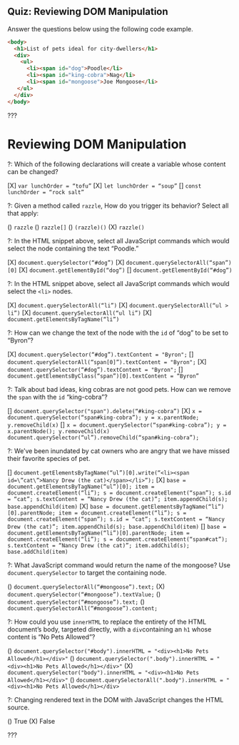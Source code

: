## Quiz: Reviewing DOM Manipulation

Answer the questions below using the following code example.

```html
<body>
  <h1>List of pets ideal for city-dwellers</h1>
  <div>
    <ul>
      <li><span id="dog">Poodle</li>
      <li><span id="king-cobra">Nag</li>
      <li><span id="mongoose">Joe Mongoose</li>
   </ul>
  </div>
</body>
```

???

# Reviewing DOM Manipulation

?: Which of the following declarations will create a variable whose content can be changed?

[X] `var lunchOrder = “tofu”`
[X] `let lunchOrder = “soup”`
[] `const lunchOrder = “rock salt”`

?: Given a method called `razzle`, How do you trigger its behavior? Select all that apply:

() `razzle`
() `razzle[]`
() `(razzle)()`
(X) `razzle()`

?: In the HTML snippet above, select all JavaScript commands which would select the node containing the text “Poodle.”

[X] `document.querySelector(“#dog”)`
[X] `document.querySelectorAll(“span”)[0]`
[X] `document.getElementById(“dog”)`
[] `document.getElementById(“#dog”)`

?: In the HTML snippet above, select all JavaScript commands which would select the `<li>` nodes.

[X] `document.querySelectorAll(“li”)`
[X] `document.querySelectorAll(“ul > li”)`
[X] `document.querySelectorAll(“ul li”)`
[X] `document.getElementsByTagName(“li”)`

?: How can we change the text of the node with the `id` of “dog” to be set to “Byron”?

[X] `document.querySelector(“#dog”).textContent = "Byron";`
[] `document.querySelectorAll(“span[0]”).textContent = "Byron";`
[X] `document.querySelector(“#dog”).textContent = "Byron";`
[] `document.getElementsByClass(“span”)[0].textContent = “Byron”`

?: Talk about bad ideas, king cobras are not good pets. How can we remove the `span` with the `id` “king-cobra”?

[] `document.querySelector("span").delete(“#king-cobra”)`
[X] `x = document.querySelector(“span#king-cobra”); y = x.parentNode; y.removeChild(x)`
[] `x = document.querySelector(“span#king-cobra”); y = x.parentNode(); y.removeChild(x) document.querySelector(“ul”).removeChild(“span#king-cobra”);`

?: We’ve been inundated by cat owners who are angry that we have missed their favorite species of pet.

[] `document.getElementsByTagName(“ul”)[0].write(“<li><span id=\”cat\”>Nancy Drew (the cat)</span></li>”);`
[X] `base = document.getElementsByTagName(“ul”)[0]; item = document.createElement(“li”); s = document.createElement(“span”); s.id = “cat”; s.textContent = “Nancy Drew (the cat)”; item.appendChild(s); base.appendChild(item)`
[X] `base = document.getElementsByTagName(“li”)[0].parentNode; item = document.createElement(“li”); s = document.createElement(“span”); s.id = “cat”; s.textContent = “Nancy Drew (the cat)”; item.appendChild(s); base.appendChild(item)`
[] `base = document.getElementsByTagName(“li”)[0].parentNode; item = document.createElement(“li”); s = document.createElement(“span#cat”); s.textContent = “Nancy Drew (the cat)”; item.addChild(s); base.addChild(item)`

?: What JavaScript command would return the name of the mongoose? Use `document.querySelector` to target the containing node.

() `document.querySelectorAll(“#mongoose”).text;`
(X) `document.querySelector(“#mongoose”).textValue;`
() `document.querySelector(“#mongoose”).text;`
() `document.querySelectorAll(“#mongoose”).content;`

?: How could you use `innerHTML` to replace the entirety of the HTML document’s body, targeted directly, with a `div`containing an `h1` whose content is “No Pets Allowed”?

() `document.querySelector("#body").innerHTML = "<div><h1>No Pets Allowed</h1></div>"`
() `document.querySelector(".body").innerHTML = "<div><h1>No Pets Allowed</h1></div>"`
(X) `document.querySelector("body").innerHTML = "<div><h1>No Pets Allowed</h1></div>"`
() `document.querySelectorAll(".body").innerHTML = "<div><h1>No Pets Allowed</h1></div>`

?: Changing rendered text in the DOM with JavaScript changes the HTML source.

() True
(X) False

???
